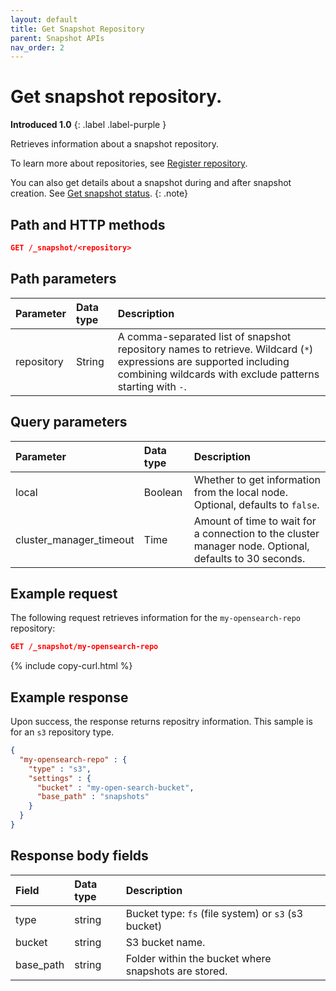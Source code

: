 ```yaml
---
layout: default
title: Get Snapshot Repository
parent: Snapshot APIs
nav_order: 2
---
```


# Get snapshot repository.
**Introduced 1.0**
{: .label .label-purple }

Retrieves information about a snapshot repository.

To learn more about repositories, see [Register repository]({{site.url}}{{site.baseurl}}/opensearch/snapshots/snapshot-restore#register-repository).

You can also get details about a snapshot during and after snapshot creation. See [Get snapshot status]({{site.url}}{{site.baseurl}}/api-reference/snapshots/get-snapshot-status/).
{: .note}

## Path and HTTP methods

```json
GET /_snapshot/<repository>
```

## Path parameters

| Parameter | Data type | Description |
| :--- | :--- | :--- |
| repository | String | A comma-separated list of snapshot repository names to retrieve. Wildcard (`*`) expressions are supported including combining wildcards with exclude patterns starting with `-`. |

## Query parameters

| Parameter | Data type | Description | 
:--- | :--- | :---
| local | Boolean | Whether to get information from the local node. Optional, defaults to `false`.|
| cluster_manager_timeout | Time | Amount of time to wait for a connection to the cluster manager node. Optional, defaults to 30 seconds. |

## Example request

The following request retrieves information for the `my-opensearch-repo` repository:

````json
GET /_snapshot/my-opensearch-repo
````
{% include copy-curl.html %}

## Example response

Upon success, the response returns repositry information. This sample is for an `s3` repository type.

````json
{
  "my-opensearch-repo" : {
    "type" : "s3",
    "settings" : {
      "bucket" : "my-open-search-bucket",
      "base_path" : "snapshots"
    }
  }
}
````

## Response body fields

| Field | Data type | Description |
| :--- | :--- | :--- | 
| type | string | Bucket type: `fs` (file system) or `s3` (s3 bucket) |
| bucket | string | S3 bucket name. |
| base_path | string | Folder within the bucket where snapshots are stored. |